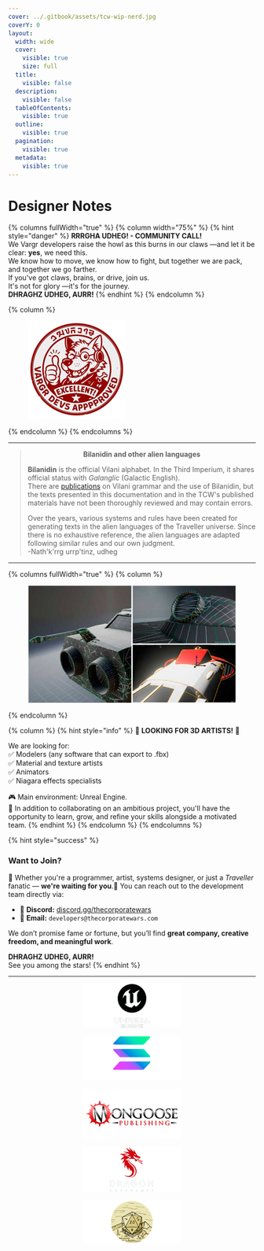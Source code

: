 ```yaml
---
cover: ../.gitbook/assets/tcw-wip-nerd.jpg
coverY: 0
layout:
  width: wide
  cover:
    visible: true
    size: full
  title:
    visible: false
  description:
    visible: false
  tableOfContents:
    visible: true
  outline:
    visible: true
  pagination:
    visible: true
  metadata:
    visible: true
---
```


# Designer Notes

{% columns fullWidth="true" %}
{% column width="75%" %}
{% hint style="danger" %}
**RRRGHA UDHEG! - COMMUNITY CALL!**\
We Vargr developers raise the howl as this burns in our claws —and let it be clear: **yes**, we need this.\
We know how to move, we know how to fight, but together we are pack, and together we go farther.\
If you've got claws, brains, or drive, join us.\
It's not for glory —it's for the journey.\
**DHRAGHZ UDHEG, AURR!**
{% endhint %}
{% endcolumn %}

{% column %}
<figure><img src="../.gitbook/assets/vargr-devs.png" alt=""><figcaption></figcaption></figure>
{% endcolumn %}
{% endcolumns %}

***

> <p align="center"><strong>Bilanidin and other alien languages</strong></p>
>
> **Bilanidin** is the official Vilani alphabet. In the Third Imperium, it shares official status with _Galanglic_ (Galactic English).\
> There are [publications](https://wiki.travellerrpg.com/Vilani_Grammar_and_Glossary) on Vilani grammar and the use of Bilanidin, but the texts presented in this documentation and in the TCW's published materials have not been thoroughly reviewed and may contain errors.
>
> Over the years, various systems and rules have been created for generating texts in the alien languages of the Traveller universe. Since there is no exhaustive reference, the alien languages are adapted following similar rules and our own judgment.\
> -Nath'k'rrg urrp'tinz, udheg

***

{% columns fullWidth="true" %}
{% column %}
<figure><img src="../.gitbook/assets/design-devel.jpg" alt=""><figcaption></figcaption></figure>
{% endcolumn %}

{% column %}
{% hint style="info" %}
🎨 **LOOKING FOR 3D ARTISTS!** 🚀

We are looking for:\
✅ Modelers (any software that can export to .fbx)\
✅ Material and texture artists\
✅ Animators\
✅ Niagara effects specialists

🎮 Main environment: Unreal Engine.\
💬 In addition to collaborating on an ambitious project, you'll have the opportunity to learn, grow, and refine your skills alongside a motivated team.
{% endhint %}
{% endcolumn %}
{% endcolumns %}

{% hint style="success" %}
### Want to Join?

🧠 Whether you're a programmer, artist, systems designer, or just a _Traveller_ fanatic — **we're waiting for you**.📡 You can reach out to the development team directly via:

- 💬 **Discord:** [discord.gg/thecorporatewars](https://discord.gg/gqrmE6FBKQ)
- 📧 **Email:** `developers@thecorporatewars.com`

We don’t promise fame or fortune, but you’ll find **great company, creative freedom, and meaningful work**.

**DHRAGHZ UDHEG, AURR!**\
See you among the stars!
{% endhint %}

***

<div align="center"><figure>
<img src="../.gitbook/assets/UEIcon180h.png" alt="Unreal Engine" width="200"><figcaption></figcaption></figure>
<figure>
<img src="../.gitbook/assets/Solana180h.png" alt="Solana" width="200"><figcaption></figcaption>
</figure> <figure>
<img src="../.gitbook/assets/MGIco180h.png" alt="" width="200"><figcaption></figcaption>
</figure> <figure>
<img src="../.gitbook/assets/DraCo180h.png" alt="" width="200"><figcaption></figcaption>
</figure> <figure>
<img src="../.gitbook/assets/ARW180h.png" alt="" width="200"><figcaption></figcaption>
</figure></div>
